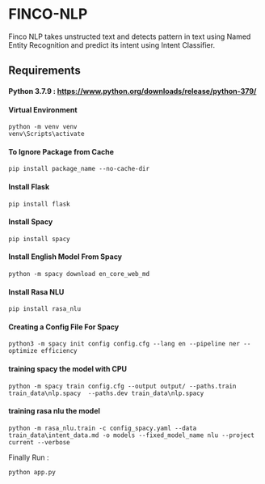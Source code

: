 # FINCO-NLP

Finco NLP takes unstructed text and detects pattern in text using Named Entity Recognition and predict its intent using Intent Classifier.


## Requirements
#### Python 3.7.9 : https://www.python.org/downloads/release/python-379/
#### Virtual Environment 
```
python -m venv venv
venv\Scripts\activate 
```
#### To Ignore Package from Cache
```
pip install package_name --no-cache-dir
```
#### Install Flask
```
pip install flask
```
#### Install Spacy
```
pip install spacy
```
#### Install English Model From Spacy
```
python -m spacy download en_core_web_md
```
#### Install Rasa NLU
```
pip install rasa_nlu
```
#### Creating a Config File For Spacy
```
python3 -m spacy init config config.cfg --lang en --pipeline ner --optimize efficiency
```
#### training  spacy the model with CPU
```
python -m spacy train config.cfg --output output/ --paths.train train_data\nlp.spacy  --paths.dev train_data\nlp.spacy
```
#### training  rasa nlu the model
```
python -m rasa_nlu.train -c config_spacy.yaml --data train_data\intent_data.md -o models --fixed_model_name nlu --project current --verbose
```

Finally Run :
```
python app.py
```